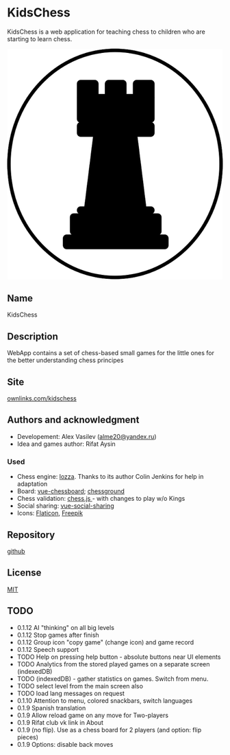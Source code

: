 # KidsChess

KidsChess is a web application for teaching chess to children who are starting to learn chess.


![KidsChess logo][logo]

## Name

KidsChess

## Description

WebApp contains a set of chess-based small games for the little ones for the better understanding chess principes

## Site 

[ownlinks.com/kidschess](https://ownlinks.com/kidschess/)

## Authors and acknowledgment

* Developement: Alex Vasilev (alme20@yandex.ru)
* Idea and games author: Rifat Aysin

### Used

* Chess engine: [lozza](//github.com/op12no2/lozza). Thanks to its author Colin Jenkins for help in adaptation
* Board: [vue-chessboard](//github.com/vitogit/vue-chessboard);
[chessground](//github.com/ornicar/chessground)
* Chess validation: [chess.js ](//github.com/jhlywa/chess.js) - with changes to play w/o Kings
* Social sharing: [vue-social-sharing](//github.com/nicolasbeauvais/vue-social-sharing)
* Icons: [Flaticon](https://www.flaticon.com/), [Freepik](https://www.freepik.com)

## Repository

[github](https://github.com/shushu15/kidschess)

## License

[MIT](https://choosealicense.com/licenses/mit/)

## TODO
* 0.1.12 AI "thinking" on all big levels
* 0.1.12 Stop games after finish
* 0.1.12 Group icon "copy game" (change icon) and game record
* 0.1.12 Speech support
* TODO Help on pressing help button - absolute buttons near UI elements
* TODO Analytics from the stored played games on a separate screen (indexedDB)
* TODO (indexedDB) - gather statistics on games. Switch from menu. 
* TODO select level from the main screen also
* TODO load lang messages on request
* 0.1.10 Attention to menu, colored snackbars, switch languages
* 0.1.9 Spanish translation
* 0.1.9 Allow reload game on any move for Two-players
* 0.1.9 Rifat club vk link in About
* 0.1.9 (no flip). Use as a chess board for 2 players (and option: flip pieces)
* 0.1.9 Options: disable back moves

[logo]: https://github.com/shushu15/kidschess/blob/main/public/favicon.png?raw=true "KidsChess logo"
